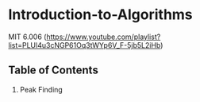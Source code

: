# Introduction-to-Algorithms
MIT 6.006 (https://www.youtube.com/playlist?list=PLUl4u3cNGP61Oq3tWYp6V_F-5jb5L2iHb)

## Table of Contents
1. Peak Finding
